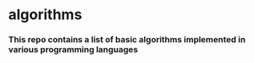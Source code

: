 # algorithms
### This repo contains a list of basic algorithms implemented in various programming languages
